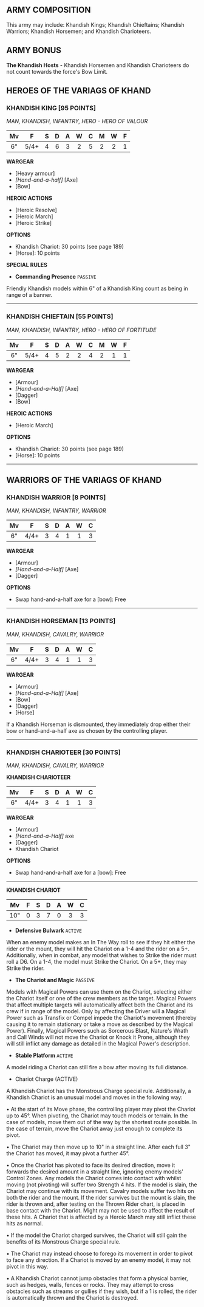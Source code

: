 ﻿## ARMY COMPOSITION

This army may include: Khandish Kings; Khandish Chieftains; Khandish Warriors; Khandish Horsemen; and Khandish Charioteers.

## ARMY BONUS

**The Khandish Hosts** - Khandish Horsemen and Khandish Charioteers do not count towards the force's Bow Limit.

## HEROES OF THE VARIAGS OF KHAND

<div class="unitCard" markdown>

### KHANDISH KING [95 POINTS]
*MAN, KHANDISH, INFANTRY, HERO - HERO OF VALOUR*

| Mv | F | S | D | A | W | C | M | W | F |
|:--:|:--:|:-:|:--:|:-:|:-:|:-:|:-:|:-:|:-:|
| 6" | 5/4+ | 4 | 6 | 3 | 2 | 5 | 2 | 2 | 1 |

**WARGEAR**

- [Heavy armour]
- *[Hand-and-a-half]* [Axe]
- [Bow]

**HEROIC ACTIONS**

- [Heroic Resolve]
- [Heroic March]
- [Heroic Strike]

**OPTIONS**

- Khandish Chariot: 30 points (see page 189)
- [Horse]: 10 points

**SPECIAL RULES**

- **Commanding Presence** `PASSIVE`

Friendly Khandish models within 6" of a Khandish King count as being in range of a banner.

</div>

---

<div class="unitCard" markdown>

### KHANDISH CHIEFTAIN [55 POINTS]
*MAN, KHANDISH, INFANTRY, HERO - HERO OF FORTITUDE*

| Mv | F | S | D | A | W | C | M | W | F |
|:--:|:--:|:-:|:--:|:-:|:-:|:-:|:-:|:-:|:-:|
| 6" | 5/4+ | 4 | 5 | 2 | 2 | 4 | 2 | 1 |1 |

**WARGEAR**

- [Armour]
- *[Hand-and-a-Half]* [Axe]
- [Dagger]
- [Bow]

**HEROIC ACTIONS**

- [Heroic March]

**OPTIONS**

- Khandish Chariot: 30 points (see page 189)
- [Horse]: 10 points

</div>

---

## WARRIORS OF THE VARIAGS OF KHAND

<div class="unitCard" markdown>

### KHANDISH WARRIOR [8 POINTS]
*MAN, KHANDISH, INFANTRY, WARRIOR*

| Mv | F | S | D | A | W | C |
|:--:|:--:|:-:|:--:|:-:|:-:|:-:|
| 6" | 4/4+ | 3 | 4 | 1 | 1 | 3 |

**WARGEAR**

- [Armour]
- *[Hand-and-a-Half]* [Axe]
- [Dagger]

**OPTIONS**

- Swap hand-and-a-half axe for a [bow]: Free

</div>

---

<div class="unitCard" markdown>

### KHANDISH HORSEMAN [13 POINTS]
*MAN, KHANDISH, CAVALRY, WARRIOR*

| Mv | F | S | D | A | W | C |
|:--:|:--:|:-:|:--:|:-:|:-:|:-:|
| 6" | 4/4+ | 3 | 4 | 1 | 1 | 3 |

**WARGEAR**

- [Armour]
- *[Hand-and-a-Half]* [Axe]
- [Bow]
- [Dagger]
- [Horse]

If a Khandish Horseman is dismounted, they immediately drop either their bow or hand-and-a-half axe as chosen by the controlling player.

</div>

---

<div class="unitCard" markdown>

### KHANDISH CHARIOTEER [30 POINTS]
*MAN, KHANDISH, CAVALRY, WARRIOR*

**KHANDISH CHARIOTEER**

| Mv | F | S | D | A | W | C |
|:--:|:--:|:-:|:--:|:-:|:-:|:-:|
| 6" | 4/4+ | 3 | 4 | 1 | 1 | 3 |

**WARGEAR**

- [Armour]
- *[Hand-and-a-Half]* axe
- [Dagger]
- Khandish Chariot

**OPTIONS**

- Swap hand-and-a-half axe for a [bow]: Free

---

**KHANDISH CHARIOT**

| Mv | F | S | D | A | W | C |
|:----:|:---:|:---:|:---:|:---:|:---:|:---:|
| 10" | 0 | 3 | 7 | 0 | 3 | 3 |


- **Defensive Bulwark** `ACTIVE`

When an enemy model makes an In The Way roll to see if they hit either the rider or the mount, they will hit the Chariot on a 1-4 and the rider on a 5+. Additionally, when in combat, any model that wishes to Strike the rider must roll a D6. On a 1-4, the model must Strike the Chariot. On a 5+, they may Strike the rider.

- **The Chariot and Magic** `PASSIVE`

Models with Magical Powers can use them on the Chariot, selecting either the Chariot itself or one of the crew members as the target. Magical Powers that affect multiple targets will automatically affect both the Chariot and its crew if in range of the model. Only by affecting the Driver will a Magical Power such as Transfix or Compel impede the Chariot's movement (thereby causing it to remain stationary or take a move as described by the Magical Power). Finally, Magical Powers such as Sorcerous Blast, Nature's Wrath and Call Winds will not move the Chariot or Knock it Prone, although they will still inflict any damage as detailed in the Magical Power's description.

- **Stable Platform** `ACTIVE`

A model riding a Chariot can still fire a bow after moving its full distance.

- Chariot Charge (ACTIVE)

A Khandish Chariot has the Monstrous Charge special rule. Additionally, a Khandish Chariot is an unusual model and moves in the following way:

•	At the start of its Move phase, the controlling player may pivot the Chariot up to 45°. When pivoting, the Chariot may touch models or terrain. In the case of models, move them out of the way by the shortest route possible. In the case of terrain, move the Chariot away just enough to complete its pivot.

•	The Chariot may then move up to 10" in a straight line. After each full 3" the Chariot has moved, it may pivot a further 45°.

•	Once the Chariot has pivoted to face its desired direction, move it forwards the desired amount in a straight line, ignoring enemy models' Control Zones. Any models the Chariot comes into contact with whilst moving (not pivoting) will suffer two Strength 4 hits. If the model is slain, the Chariot may continue with its movement. Cavalry models suffer two hits on both the rider and the mount. If the rider survives but the mount is slain, the rider is thrown and, after testing on the Thrown Rider chart, is placed in base contact with the Chariot. Might may not be used to affect the result of these hits. A Chariot that is affected by a Heroic March may still inflict these hits as normal.

•	If the model the Chariot charged survives, the Chariot will still gain the benefits of its Monstrous Charge special rule.

•	The Chariot may instead choose to forego its movement in order to pivot to face any direction. If a Chariot is moved by an enemy model, it may not pivot in this way.

•	A Khandish Chariot cannot jump obstacles that form a physical barrier, such as hedges, walls, fences or rocks. They may attempt to cross obstacles such as streams or gullies if they wish, but if a 1 is rolled, the rider is automatically thrown and the Chariot is destroyed. 

</div>